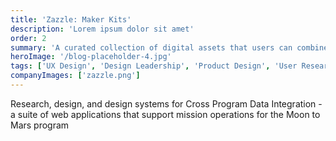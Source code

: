 ```yaml
---
title: 'Zazzle: Maker Kits'
description: 'Lorem ipsum dolor sit amet'
order: 2
summary: 'A curated collection of digital assets that users can combine and modify to bring their ideas to life'
heroImage: '/blog-placeholder-4.jpg'
tags: ['UX Design', 'Design Leadership', 'Product Design', 'User Research']
companyImages: ['zazzle.png']
---
```


Research, design, and design systems for Cross Program Data Integration - a suite of web applications that support mission operations for the Moon to Mars program